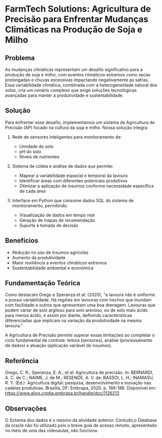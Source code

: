 # FarmTech Solutions: Agricultura de Precisão para Enfrentar Mudanças Climáticas na Produção de Soja e Milho

## Problema

As mudanças climáticas representam um desafio significativo para a produção de soja e milho, com eventos climáticos extremos como secas prolongadas e chuvas excessivas impactando negativamente as safras. Essa variabilidade climática, combinada com a heterogeneidade natural dos solos, cria um cenário complexo que exige soluções tecnológicas avançadas para manter a produtividade e sustentabilidade.

## Solução

Para enfrentar esse desafio, implementamos um sistema de Agricultura de Precisão (AP) focado na cultura da soja e milho. Nossa solução integra:

1. Rede de sensores inteligentes para monitoramento de:
   - Umidade do solo
   - pH do solo
   - Níveis de nutrientes

2. Sistema de coleta e análise de dados que permite:
   - Mapear a variabilidade espacial e temporal da lavoura
   - Identificar áreas com diferentes potenciais produtivos
   - Otimizar a aplicação de insumos conforme necessidade específica de cada área

3. Interface em Python que consome dados SQL do sistema de monitoramento, permitindo:
   - Visualização de dados em tempo real
   - Geração de mapas de recomendação
   - Suporte à tomada de decisão

## Benefícios

- Redução no uso de insumos agrícolas
- Aumento da produtividade
- Maior resiliência a eventos climáticos extremos
- Sustentabilidade ambiental e econômica

## Fundamentação Teórica

Como destacam Grego e Speranza et al. (2020), "a lavoura não é uniforme e possui variabilidade. Há regiões em lavouras com trechos que inundam com facilidade e outros que apresentam uma boa drenagem. Lavouras que podem variar de solo argiloso para solo arenoso, ou de solo mais ácido para menos ácido, e assim por diante, definindo características diferenciadas que implicam na variação da produtividade na mesma lavoura."

A Agricultura de Precisão permite superar essas limitações ao completar o ciclo fundamental de controle: leitura (sensores), análise (processamento de dados) e atuação (aplicação variável de insumos).

## Referência

Grego, C. R.; Speranza, E. A.; et al. Agricultura de precisão. In: BERNARDI, A. C. de C.; NAIME, J. de M.; RESENDE, A. V. de; BASSOI, L. H.; INAMASU, R. Y. (Ed.). Agricultura digital: pesquisa, desenvolvimento e inovação nas cadeias produtivas. Brasília, DF: Embrapa, 2020. p. 166-188. Disponível em: https://www.alice.cnptia.embrapa.br/handle/doc/1126213

## Observações
O Schema dos dados é o mesmo da atividade anterior. Contudo,o Database da oracle não foi utilizado pois o breve guia de acesso remoto, apresentado no meio de uma das vídeoaulas, não funciona.